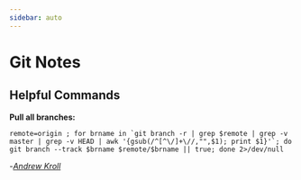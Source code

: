 ```yaml
---
sidebar: auto
---
```


# Git Notes

## Helpful Commands
**Pull all branches:**
```shell script
remote=origin ; for brname in `git branch -r | grep $remote | grep -v master | grep -v HEAD | awk '{gsub(/^[^\/]+\//,"",$1); print $1}'`; do git branch --track $brname $remote/$brname || true; done 2>/dev/null 
```
-[*Andrew Kroll*](https://github.com/akroll1)

<style>
.theme-default-content pre, .theme-default-content pre[class*="language-"] {
  padding: 1.25rem 1.5rem 0;
}
.code-copy > svg {
   top: 14px;
}
</style>
